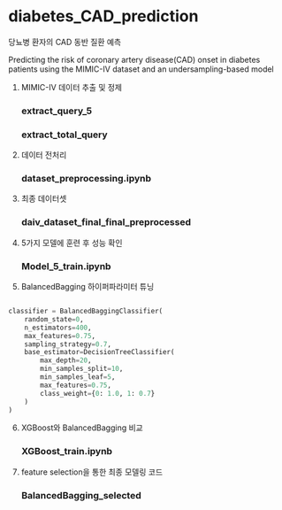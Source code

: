 # diabetes_CAD_prediction

당뇨병 환자의 CAD 동반 질환 예측

Predicting the risk of coronary artery disease(CAD) onset in diabetes patients using the MIMIC-IV dataset and an undersampling-based model



1. MIMIC-IV 데이터 추출 및 정제
   ### extract_query_5
   ### extract_total_query


2. 데이터 전처리
   ### dataset_preprocessing.ipynb


3. 최종 데이터셋
   ### daiv_dataset_final_final_preprocessed


4. 5가지 모델에 훈련 후 성능 확인
   ### Model_5_train.ipynb


5. BalancedBagging 하이퍼파라미터 튜닝
```python

classifier = BalancedBaggingClassifier(
    random_state=0,
    n_estimators=400,
    max_features=0.75,
    sampling_strategy=0.7,
    base_estimator=DecisionTreeClassifier(
        max_depth=20,
        min_samples_split=10,
        min_samples_leaf=5,
        max_features=0.75,
        class_weight={0: 1.0, 1: 0.7}
    )
)
```


6. XGBoost와 BalancedBagging 비교
   ### XGBoost_train.ipynb


7. feature selection을 통한 최종 모델링 코드
   ### BalancedBagging_selected
